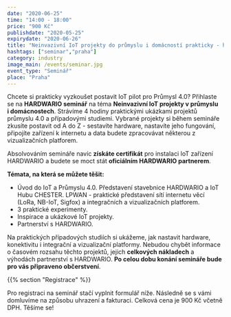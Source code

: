 ```yaml
---
date: "2020-06-25"
time: "14:00 - 18:00"
price: "900 Kč"
publishdate: "2020-05-25"
expirydate: "2020-06-26"
title: "Neinvazivní IoT projekty do průmyslu i domácností prakticky - hardware, konektivita, platformy, případovky, náklady"
hashtags: ["seminar","praha"]
category: industry
image_main: /events/seminar.jpg
event_type: "Seminář"
place: "Praha"
---
```


Chcete si prakticky vyzkoušet postavit IoT pilot pro Průmysl 4.0? Přihlaste se na **HARDWARIO seminář** na téma **Neinvazivní IoT projekty v průmyslu i&nbsp;domácnostech**. Strávíme 4 hodiny praktickými ukázkami projektů průmyslu 4.0 a případovými studiemi. Vybrané projekty si během semináře zkusíte postavit od A do Z - sestavíte hardware, nastavíte jeho fungování, připojíte zařízení k internetu a data budete zpracovávat některou z vizualizačních platforem.

Absolvováním semináře navíc **získáte certifikát** pro instalaci IoT zařízení HARDWARIO a budete se moct stát **oficiálním HARDWARIO partnerem**.

**Témata, na která se můžete těšit:**

<ul class = "font-list">
<li>Úvod do IoT a Průmyslu 4.0. Představení stavebnice HARDWARIO a IoT Hubu CHESTER. LPWAN - praktické představení sítí internetu věcí (LoRa, NB-IoT, Sigfox) a integračních a vizualizačních platforem.</li>
<li>3 praktické experimenty.</li>
<li>Inspirace a ukázkové IoT projekty.</li>
<li>Partnerství s HARDWARIO.</li>
</ul>

Na praktických případových studiích si ukážeme, jak nastavit hardware, konektivitu i integrační a vizualizační platformy. Nebudou chybět informace o časovém rozsahu těchto projektů, jejich **celkových nákladech** a výhodách partnerství s HARDWARIO. **Po celou dobu konání semináře bude pro vás připraveno občerstvení**.

{{% section "Registrace" %}}

Pro registraci na seminář stačí vyplnit formulář níže. Následně se s vámi domluvíme na způsobu uhrazení a fakturaci. Celková cena je 900 Kč včetně DPH. Těšíme se!

<script charset="utf-8" type="text/javascript" src="//js.hsforms.net/forms/shell.js"></script>
<script>
jQuery(window).scroll(function() {
if (!jQuery('.hbspt-form').length) {
hbspt.forms.create({
    portalId: "5453210",
	formId: "e7c0401e-5af5-4de6-8bba-9dcab93ee69e"
});
}
});
</script>
